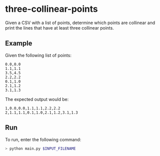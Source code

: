 # three-collinear-points

Given a CSV with a list of points, determine which points are collinear and print the lines that have at least three collinear points.

## Example

Given the following list of points:

```CSV
0.0,0.0
1.1,1.1
3.5,4.5
2.2,2.2
0.1,1.0
2.1,1.2
3.1,1.3
```

The expected output would be:

```CSV
1,0.0,0.0,1.1,1.1,2.2,2.2
2,1.1,1.1,0.1,1.0,2.1,1.2,3.1,1.3
```

## Run

To run, enter the following command:

```bash
> python main.py $INPUT_FILENAME
```
